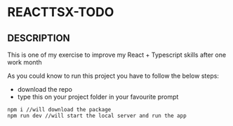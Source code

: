 # REACTTSX-TODO

## DESCRIPTION

This is one of my exercise to improve my React + Typescript skills after one work month

As you could know to run this project you have to follow the below steps:

- download the repo
- type this on your project folder in your favourite prompt

```
npm i //will download the package
npm run dev //will start the local server and run the app
```
